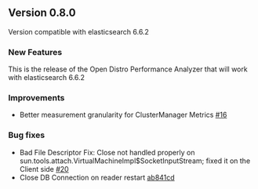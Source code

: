 ## Version 0.8.0

Version compatible with elasticsearch 6.6.2

### New Features

This is the release of the Open Distro Performance Analyzer that will work with elasticsearch 6.6.2

### Improvements

* Better measurement granularity for ClusterManager Metrics [#16](https://github.com/opendistro-for-elasticsearch/performance-analyzer/pull/16)

### Bug fixes

* Bad File Descriptor Fix: Close not handled properly on sun.tools.attach.VirtualMachineImpl$SocketInputStream; fixed it on the Client side [#20](https://github.com/opendistro-for-elasticsearch/performance-analyzer/pull/20)
* Close DB Connection on reader restart [ab841cd]( https://github.com/opendistro-for-elasticsearch/performance-analyzer/commit/ab841cd462717d1a05da08028e63414887d8d71a)
